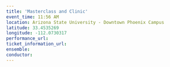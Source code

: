 ```yaml
---
title: 'Masterclass and Clinic'
event_time: 11:56 AM
location: Arizona State University - Downtown Phoenix Campus
latitude: 33.4535269
longitude: -112.0730317
performance_url: 
ticket_information_url: 
ensemble: 
conductor: 
---
```

